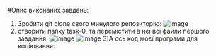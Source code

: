 #Опис виконаних завдань:
1) Зробити git clone свого минулого репозиторію:
![image](https://user-images.githubusercontent.com/85665335/122608665-49a96c80-d085-11eb-9a3a-9a11b8c39828.png)
2) створити папку task-0, та перемістити в неї всі файли першого завдання:
![image](https://user-images.githubusercontent.com/85665335/122609274-67c39c80-d086-11eb-884b-12825f96463c.png)
![image](https://user-images.githubusercontent.com/85665335/122609319-78741280-d086-11eb-989f-14cb326bc96b.png)
3)А ось код моєї програми для копіювання:






